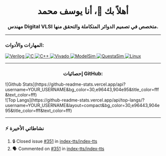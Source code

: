 <h1 align="center">أهلاً بك 👋، أنا يوسف محمد</h1>
<h3 align="center">مهندس Digital VLSI متخصص في تصميم الدوائر المتكاملة والتحقق منها.</h3>

---

<h3 align="left">المهارات والأدوات:</h3>
<p align="left"> 
  <a href="#" target="_blank"> <img src="https://img.shields.io/badge/Verilog-5C728C?style=for-the-badge&logo=verilog&logoColor=white" alt="Verilog" /> </a>
  <a href="#" target="_blank"> <img src="https://img.shields.io/badge/C-00599C?style=for-the-badge&logo=c&logoColor=white" alt="C" /> </a>
  <a href="#" target="_blank"> <img src="https://img.shields.io/badge/C++-00599C?style=for-the-badge&logo=c%2B%2B&logoColor=white" alt="C++" /> </a>
  <a href="#" target="_blank"> <img src="https://img.shields.io/badge/Vivado-0078D6?style=for-the-badge&logoColor=white" alt="Vivado" /> </a>
  <a href="#" target="_blank"> <img src="https://img.shields.io/badge/ModelSim-0078D6?style=for-the-badge&logoColor=white" alt="ModelSim" /> </a>
  <a href="#" target="_blank"> <img src="https://img.shields.io/badge/QuestaSim-0078D6?style=for-the-badge&logoColor=white" alt="QuestaSim" /> </a>
  <a href="#" target="_blank"> <img src="https://img.shields.io/badge/Linux-FCC624?style=for-the-badge&logo=linux&logoColor=black" alt="Linux" /> </a>
</p>

---

<h3 align="center">إحصائيات GitHub:</h3>
![Github Stats](https://github-readme-stats.vercel.app/api?username=YOUR_USERNAME&bg_color=30,e96443,904e95&title_color=fff&text_color=fff)
<br>
![Top Langs](https://github-readme-stats.vercel.app/api/top-langs/?username=YOUR_USERNAME&layout=compact&bg_color=30,e96443,904e95&title_color=fff&text_color=fff)

---

### ⚡ نشاطاتي الأخيرة

1. 🔒 Closed issue [#351](https://github.com/index-tts/index-tts/issues/351) in [index-tts/index-tts](https://github.com/index-tts/index-tts)
2. 🗣 Commented on [#351](https://github.com/index-tts/index-tts/issues/351#issuecomment-3290206376) in [index-tts/index-tts](https://github.com/index-tts/index-tts)
